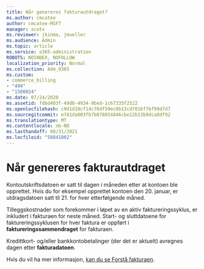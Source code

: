 ```yaml
---
title: Når genereres fakturautdraget?
ms.author: cmcatee
author: cmcatee-MSFT
manager: scotv
ms.reviewer: jkinma, jmueller
ms.audience: Admin
ms.topic: article
ms.service: o365-administration
ROBOTS: NOINDEX, NOFOLLOW
localization_priority: Normal
ms.collection: Adm_O365
ms.custom:
- commerce_billing
- "494"
- "1500024"
ms.date: 07/24/2020
ms.assetid: fdbd403f-49d0-4934-9bed-1c67335f2522
ms.openlocfilehash: c9d1d10cf14c76df59ec0b13cd7816f7bf99d7d7
ms.sourcegitcommit: e781da003fb7b878854846cbe12b13b9dca8df92
ms.translationtype: MT
ms.contentlocale: nb-NO
ms.lasthandoff: 08/31/2021
ms.locfileid: "58841802"
---
```

# <a name="when-is-the-billing-statement-generated"></a>Når genereres fakturautdraget

Kontoutskriftsdatoen er satt til dagen i måneden etter at kontoen ble opprettet. Hvis du for eksempel opprettet kontoen den 20. januar, er utdragsdatoen satt til 21. for hver etterfølgende måned.

Tilleggskostnader som forekommer i løpet av en aktiv faktureringssyklus, er inkludert i fakturaen for neste måned. Start- og sluttdatoene for faktureringssyklusen for hver faktura er oppført i **faktureringssammendraget** for fakturaen.

Kredittkort- og/eller bankkontobetalinger (der det er aktuelt) avregnes dagen etter **fakturadatoen**.
  
Hvis du vil ha mer informasjon, [kan du se Forstå fakturaen](https://docs.microsoft.com/microsoft-365/commerce/billing-and-payments/understand-your-invoice2).